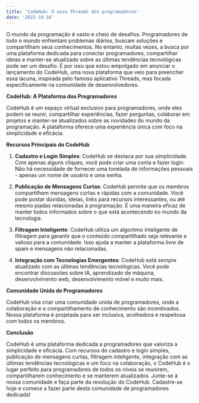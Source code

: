 ```yaml
---
title: 'CodeHub: O novo Threads dos programadores'
date: '2023-10-16'
---
```

O mundo da programação é vasto e cheio de desafios. Programadores de todo o mundo enfrentam problemas diários, buscam soluções e compartilham seus conhecimentos. No entanto, muitas vezes, a busca por uma plataforma dedicada para conectar programadores, compartilhar ideias e manter-se atualizado sobre as últimas tendências tecnológicas pode ser um desafio. É por isso que estou empolgado em anunciar o lançamento do CodeHub, uma nova plataforma que veio para preencher essa lacuna, inspirada pelo famoso aplicativo Threads, mas focada especificamente na comunidade de desenvolvedores.

**CodeHub: A Plataforma dos Programadores**

CodeHub é um espaço virtual exclusivo para programadores, onde eles podem se reunir, compartilhar experiências, fazer perguntas, colaborar em projetos e manter-se atualizados sobre as novidades do mundo da programação. A plataforma oferece uma experiência única com foco na simplicidade e eficácia.

**Recursos Principais do CodeHub**

1. **Cadastro e Login Simples**: CodeHub se destaca por sua simplicidade. Com apenas alguns cliques, você pode criar uma conta e fazer login. Não há necessidade de fornecer uma tonelada de informações pessoais - apenas um nome de usuário e uma senha.

2. **Publicação de Mensagens Curtas**: CodeHub permite que os membros compartilhem mensagens curtas e rápidas com a comunidade. Você pode postar dúvidas, ideias, links para recursos interessantes, ou até mesmo piadas relacionadas à programação. É uma maneira eficaz de manter todos informados sobre o que está acontecendo no mundo da tecnologia.

3. **Filtragem Inteligente**: CodeHub utiliza um algoritmo inteligente de filtragem para garantir que o conteúdo compartilhado seja relevante e valioso para a comunidade. Isso ajuda a manter a plataforma livre de spam e mensagens não relacionadas.

4. **Integração com Tecnologias Emergentes**: CodeHub está sempre atualizado com as últimas tendências tecnológicas. Você pode encontrar discussões sobre IA, aprendizado de máquina, desenvolvimento web, desenvolvimento móvel e muito mais.


**Comunidade Unida de Programadores**

CodeHub visa criar uma comunidade unida de programadores, onde a colaboração e o compartilhamento de conhecimento são incentivados. Nossa plataforma é projetada para ser inclusiva, acolhedora e respeitosa com todos os membros.

**Conclusão**

CodeHub é uma plataforma dedicada a programadores que valoriza a simplicidade e eficácia. Com recursos de cadastro e login simples, publicação de mensagens curtas, filtragem inteligente, integração com as últimas tendências tecnológicas e um foco na colaboração, o CodeHub é o lugar perfeito para programadores de todos os níveis se reunirem, compartilharem conhecimento e se manterem atualizados. Junte-se à nossa comunidade e faça parte da revolução do CodeHub. Cadastre-se hoje e comece a fazer parte desta comunidade de programadores dedicada!